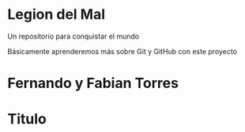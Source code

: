 # Legion del Mal
Un repositorio para conquistar el mundo

Básicamente aprenderemos más sobre Git y GitHub con este proyecto


# Fernando y Fabian Torres

# Titulo
